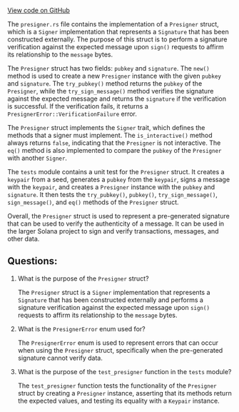
[View code on GitHub](https://github.com/solana-labs/solana/blob/master/sdk/src/signer/presigner.rs)

The `presigner.rs` file contains the implementation of a `Presigner` struct, which is a `Signer` implementation that represents a `Signature` that has been constructed externally. The purpose of this struct is to perform a signature verification against the expected message upon `sign()` requests to affirm its relationship to the `message` bytes.

The `Presigner` struct has two fields: `pubkey` and `signature`. The `new()` method is used to create a new `Presigner` instance with the given `pubkey` and `signature`. The `try_pubkey()` method returns the `pubkey` of the `Presigner`, while the `try_sign_message()` method verifies the signature against the expected message and returns the `signature` if the verification is successful. If the verification fails, it returns a `PresignerError::VerificationFailure` error.

The `Presigner` struct implements the `Signer` trait, which defines the methods that a signer must implement. The `is_interactive()` method always returns `false`, indicating that the `Presigner` is not interactive. The `eq()` method is also implemented to compare the `pubkey` of the `Presigner` with another `Signer`.

The `tests` module contains a unit test for the `Presigner` struct. It creates a `keypair` from a seed, generates a `pubkey` from the `keypair`, signs a message with the `keypair`, and creates a `Presigner` instance with the `pubkey` and `signature`. It then tests the `try_pubkey()`, `pubkey()`, `try_sign_message()`, `sign_message()`, and `eq()` methods of the `Presigner` struct.

Overall, the `Presigner` struct is used to represent a pre-generated signature that can be used to verify the authenticity of a message. It can be used in the larger Solana project to sign and verify transactions, messages, and other data.
## Questions: 
 1. What is the purpose of the `Presigner` struct?
    
    The `Presigner` struct is a `Signer` implementation that represents a `Signature` that has been constructed externally and performs a signature verification against the expected message upon `sign()` requests to affirm its relationship to the `message` bytes.

2. What is the `PresignerError` enum used for?
    
    The `PresignerError` enum is used to represent errors that can occur when using the `Presigner` struct, specifically when the pre-generated signature cannot verify data.

3. What is the purpose of the `test_presigner` function in the `tests` module?
    
    The `test_presigner` function tests the functionality of the `Presigner` struct by creating a `Presigner` instance, asserting that its methods return the expected values, and testing its equality with a `Keypair` instance.
